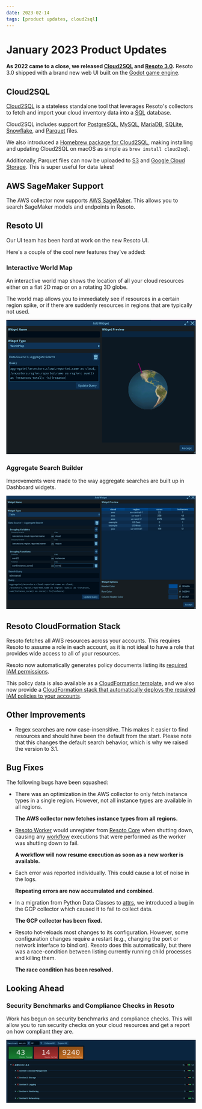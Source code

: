 ```yaml
---
date: 2023-02-14
tags: [product updates, cloud2sql]
---
```


# January 2023 Product Updates

**As 2022 came to a close, we released [Cloud2SQL](https://cloud2sql.com) and [Resoto 3.0](/releases/3.0.0).** Resoto 3.0 shipped with a brand new web UI built on the [Godot game engine](https://godotengine.org).

<!--truncate-->

## Cloud2SQL

[Cloud2SQL](https://cloud2sql.com) is a stateless standalone tool that leverages Resoto's collectors to fetch and import your cloud inventory data into a <abbr title="Structured Query Language">SQL</abbr> database.

Cloud2SQL includes support for [PostgreSQL](https://postgresql.org), [MySQL](https://mysql.com), [MariaDB](https://mariadb.org), [SQLite](https://sqlite.org), [Snowflake](https://snowflake.com), and [Parquet](https://parquet.apache.org) files.

We also introduced a [Homebrew package for Cloud2SQL](https://cloud2sql.com/docs/installation#homebrew), making installing and updating Cloud2SQL on macOS as simple as `brew install cloud2sql`.

Additionally, Parquet files can now be uploaded to [S3](https://cloud2sql.com/docs/configuration#s3) and [Google Cloud Storage](https://cloud2sql.com/docs/configuration#google-cloud-storage). This is super useful for data lakes!

## AWS SageMaker Support

The AWS collector now supports [AWS SageMaker](https://aws.amazon.com/sagemaker). This allows you to search SageMaker models and endpoints in Resoto.

## Resoto UI

Our UI team has been hard at work on the new Resoto UI.

Here's a couple of the cool new features they've added:

### Interactive World Map

An interactive world map shows the location of all your cloud resources either on a flat 2D map or on a rotating 3D globe.

The world map allows you to immediately see if resources in a certain region spike, or if there are suddenly resources in regions that are typically not used.

![Resoto UI showing resources on a 3D world map](./img/resotoui_worldmap.png)

### Aggregate Search Builder

Improvements were made to the way aggregate searches are built up in Dashboard widgets.

![Resoto UI aggregate search builder](./img/resotoui_widget.png)

## Resoto CloudFormation Stack

Resoto fetches all AWS resources across your accounts. This requires Resoto to assume a role in each account, as it is not ideal to have a role that provides wide access to all of your resources.

Resoto now automatically generates policy documents listing its [required IAM permissions](/docs/reference/permissions/aws).

This policy data is also available as a [CloudFormation template](https://resotopublic.s3.amazonaws.com/cf/resoto-role.template), and we also now provide a [CloudFormation stack that automatically deploys the required IAM policies to your accounts](/docs/how-to-guides/configuration/roll-out-resoto-aws-permissions-with-cloudformation).

## Other Improvements

- Regex searches are now case-insensitive. This makes it easier to find resources and should have been the default from the start. Please note that this changes the default search behavior, which is why we raised the version to 3.1.

## Bug Fixes

The following bugs have been squashed:

- There was an optimization in the AWS collector to only fetch instance types in a single region. However, not all instance types are available in all regions.

  **The AWS collector now fetches instance types from all regions.**

- [Resoto Worker](/docs/concepts/components/worker) would unregister from [Resoto Core](/docs/concepts/components/core) when shutting down, causing any [workflow](/docs/concepts/automation/workflow) executions that were performed as the worker was shutting down to fail.

  **A workflow will now resume execution as soon as a new worker is available.**

- Each error was reported individually. This could cause a lot of noise in the logs.

  **Repeating errors are now accumulated and combined.**

- In a migration from Python Data Classes to [attrs](https://attrs.org), we introduced a bug in the GCP collector which caused it to fail to collect data.

  **The GCP collector has been fixed.**

- Resoto hot-reloads most changes to its configuration. However, some configuration changes require a restart (e.g., changing the port or network interface to bind on). Resoto does this automatically, but there was a race-condition between listing currently running child processes and killing them.

  **The race condition has been resolved.**

## Looking Ahead

### Security Benchmarks and Compliance Checks in Resoto

Work has begun on security benchmarks and compliance checks. This will allow you to run security checks on your cloud resources and get a report on how compliant they are.

![Resoto UI benchmarks](./img/resotoui_benchmarks.png)
